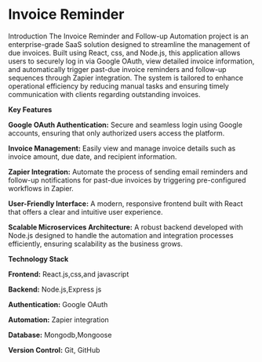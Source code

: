 # Invoice Reminder
Introduction
The Invoice Reminder and Follow-up Automation project is an enterprise-grade SaaS solution designed to streamline the management of due invoices. Built using React, css, and Node.js, this application allows users to securely log in via Google OAuth, view detailed invoice information, and automatically trigger past-due invoice reminders and follow-up sequences through Zapier integration. The system is tailored to enhance operational efficiency by reducing manual tasks and ensuring timely communication with clients regarding outstanding invoices.

**Key Features**


**Google OAuth Authentication:**
Secure and seamless login using Google accounts, ensuring that only authorized users access the platform.

**Invoice Management:**
Easily view and manage invoice details such as invoice amount, due date, and recipient information.

**Zapier Integration:**
Automate the process of sending email reminders and follow-up notifications for past-due invoices by triggering pre-configured workflows in Zapier.

**User-Friendly Interface:**
A modern, responsive frontend built with React that offers a clear and intuitive user experience.

**Scalable Microservices Architecture:**
A robust backend developed with Node.js designed to handle the automation and integration processes efficiently, ensuring scalability as the business grows.

**Technology Stack**

**Frontend:**
React.js,css,and javascript

**Backend:** 
Node.js,Express js

**Authentication:**
Google OAuth

**Automation:** 
Zapier integration

**Database:** 
Mongodb,Mongoose

**Version Control:** 
Git, GitHub




